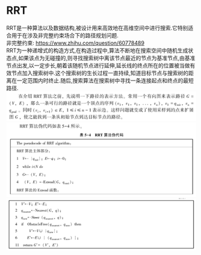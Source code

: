 # RRT
RRT是一种算法以及数据结构,被设计用来高效地在高维空间中进行搜索.它特别适合用于在涉及非完整约束场合下的路径规划问题.<br>
非完整约束: https://www.zhihu.com/question/60778489 <br>
RRT为一种递增式的构造方式,在构造过程中,算法不断地在搜索空间中随机生成状态点,如果该点为无碰撞的,则寻找搜索树中离该节点最近的节点为基准节点,由基准节点出发,以一定步长,朝着该随机节点进行延伸,延长线的终点所在的位置被当做有效节点加入搜索树中.这个搜索树的生长过程一直持续,知道目标节点与搜索树的距离在一定范围内时终止.随后,搜索算法在搜索树中寻找一条连接起点和终点的最短路径.<br>
![rrt](https://github.com/MA-JIE/Robotics/blob/master/%E8%B7%AF%E5%BE%84%E8%A7%84%E5%88%92%E7%AE%97%E6%B3%95/img/rrt1.png) <br>
![rrt](https://github.com/MA-JIE/Robotics/blob/master/%E8%B7%AF%E5%BE%84%E8%A7%84%E5%88%92%E7%AE%97%E6%B3%95/img/rrt2.png) <br>
![rrt](https://github.com/MA-JIE/Robotics/blob/master/%E8%B7%AF%E5%BE%84%E8%A7%84%E5%88%92%E7%AE%97%E6%B3%95/img/rrt3.png) <br>
